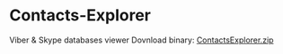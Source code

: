 # Contacts-Explorer
Viber &amp; Skype databases viewer
Dovnload binary: <a href="https://github.com/kosilko/Contacts-Explorer/raw/master/download/ContactsExplorer.zip">ContactsExplorer.zip</a>
